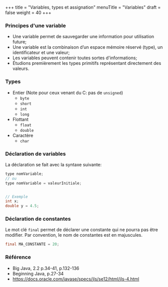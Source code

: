 +++
title = "Variables, types et assignation"
menuTitle = "Variables"
draft = false
weight = 40
+++

### Principes d'une variable
* Une variable permet de sauvegarder une information pour utilisation future;
* Une variable est la combinaison d’un espace mémoire réservé (type), un identificateur et une valeur;
* Les variables peuvent contenir toutes sortes d'informations;
* Étudions premièrement les types primitifs représentant directement des valeurs.

### Types

* Entier (Note pour ceux venant du C: pas de `unsigned`)
    * `byte`
    * `short`
    * `int`
    * `long`
* Flottant
    * `float`
    * `double`
* Caractère
    * `char`

### Déclaration de variables
La déclaration se fait avec la syntaxe suivante:
```java
type nomVariable;
// ou
type nomVariable = valeurInitiale;


// Exemple
int x;
double y = 4.5;
```

### Déclaration de constantes
Le mot clé `final` permet de déclarer une constante qui ne pourra pas être modifier.
Par convention, le nom de constantes est en majuscules.

```java
final MA_CONSTANTE = 20;
```

### Référence

* Big Java, 2.2 p.34-41, p.132-136
* Beginning Java, p.27-34
* https://docs.oracle.com/javase/specs/jls/se12/html/jls-4.html